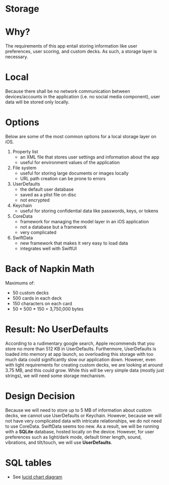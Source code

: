 # Storage

# Why?
The requirements of this app entail storing information like user preferences, user scoring, and 
custom decks. As such, a storage layer is necessary.

# Local
Because there shall be no network communication between devices/accounts in the application
(i.e. no social media component), user data will be stored only locally.

# Options
Below are some of the most common options for a local storage layer on iOS.
1. Property list
    - an XML file that stores user settings and information about the app
    - useful for environment values of the application
2. File system
    - useful for storing large documents or images locally
    - URL path creation can be prone to errors
3. UserDefaults
    - the default user database
    - saved as a plist file on disc
    - not encrypted
4. Keychain
    - useful for storing confidential data like passwords, keys, or tokens
5. CoreData
    - framework for managing the model layer in an iOS application
    - not a database but a framework
    - very complicated
6. SwiftData
    - new framework that makes it very easy to load data 
    - integrates well with SwiftUI

# Back of Napkin Math
Maximums of:
- 50 custom decks
- 500 cards in each deck
- 150 characters on each card
- 50 * 500 * 150 = 3,750,000 bytes

# Result: No UserDefaults
According to a rudimentary google search, Apple recommends that you store 
no more than 512 KB in UserDefaults. Furthermore, UserDefaults is loaded 
into memory at app launch, so overloading this storage with too much 
data could significantly slow our application down.
However, even with light requirements
for creating custom decks, we are looking at around 3.75 MB, and this could
grow. While this will be very simple data (mostly just strings), we will 
need some storage mechanism.

# Design Decision
Because we will need to store up to 5 MB of information about custom decks, 
we cannot use UserDefaults or Keychain. However, because we will not have 
very complicated data with intricate relationships, we do not need to 
use CoreData. SwiftData seems too new. As a result, we will be running 
with a __SQLite__ database, hosted locally on the device. However, 
for user preferences such as light/dark mode, default timer length, sound,
vibrations, and tilt/touch, we will use __UserDefaults__.

# SQL tables
- See [lucid chart diagram](https://lucid.app/lucidchart/7580ac0b-0a0f-4eea-8ccd-add6a2d1bc92/edit?beaconFlowId=D1DFAF671F1B6918&invitationId=inv_c5e6712e-721e-43ba-8c0f-30453f4d4994&page=0_0)
